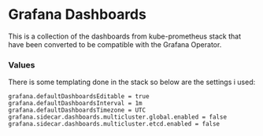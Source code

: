 # Grafana Dashboards

This is a collection of the dashboards from kube-prometheus stack that have been converted to be compatible with the Grafana Operator.

### Values

There is some templating done in the stack so below are the settings i used:

```
grafana.defaultDashboardsEditable = true
grafana.defaultDashboardsInterval = 1m
grafana.defaultDashboardsTimezone = UTC
grafana.sidecar.dashboards.multicluster.global.enabled = false
grafana.sidecar.dashboards.multicluster.etcd.enabled = false
```
